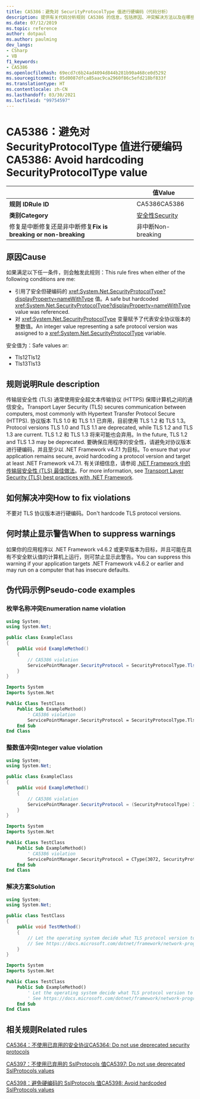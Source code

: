 ```yaml
---
title: CA5386：避免对 SecurityProtocolType 值进行硬编码（代码分析）
description: 提供有关代码分析规则 CA5386 的信息，包括原因、冲突解决方法以及在哪些情况下可禁止显示此规则的警告。
ms.date: 07/12/2019
ms.topic: reference
author: dotpaul
ms.author: paulming
dev_langs:
- CSharp
- VB
f1_keywords:
- CA5386
ms.openlocfilehash: 69ecd7c6b24ad4094d844b281b90a468ce0d5292
ms.sourcegitcommit: 05d0087dfca85aac9ca2960f86c5efd218bf833f
ms.translationtype: HT
ms.contentlocale: zh-CN
ms.lasthandoff: 03/30/2021
ms.locfileid: "99754597"
---
```

# <a name="ca5386-avoid-hardcoding-securityprotocoltype-value"></a><span data-ttu-id="fc7d9-103">CA5386：避免对 SecurityProtocolType 值进行硬编码</span><span class="sxs-lookup"><span data-stu-id="fc7d9-103">CA5386: Avoid hardcoding SecurityProtocolType value</span></span>

| | <span data-ttu-id="fc7d9-104">值</span><span class="sxs-lookup"><span data-stu-id="fc7d9-104">Value</span></span> |
|-|-|
| <span data-ttu-id="fc7d9-105">**规则 ID**</span><span class="sxs-lookup"><span data-stu-id="fc7d9-105">**Rule ID**</span></span> |<span data-ttu-id="fc7d9-106">CA5386</span><span class="sxs-lookup"><span data-stu-id="fc7d9-106">CA5386</span></span>|
| <span data-ttu-id="fc7d9-107">**类别**</span><span class="sxs-lookup"><span data-stu-id="fc7d9-107">**Category**</span></span> |[<span data-ttu-id="fc7d9-108">安全性</span><span class="sxs-lookup"><span data-stu-id="fc7d9-108">Security</span></span>](security-warnings.md)|
| <span data-ttu-id="fc7d9-109">修复是中断修复还是非中断修复</span><span class="sxs-lookup"><span data-stu-id="fc7d9-109">**Fix is breaking or non-breaking**</span></span> |<span data-ttu-id="fc7d9-110">非中断</span><span class="sxs-lookup"><span data-stu-id="fc7d9-110">Non-breaking</span></span>|

## <a name="cause"></a><span data-ttu-id="fc7d9-111">原因</span><span class="sxs-lookup"><span data-stu-id="fc7d9-111">Cause</span></span>

<span data-ttu-id="fc7d9-112">如果满足以下任一条件，则会触发此规则：</span><span class="sxs-lookup"><span data-stu-id="fc7d9-112">This rule fires when either of the following conditions are me:</span></span>

- <span data-ttu-id="fc7d9-113">引用了安全但硬编码的 <xref:System.Net.SecurityProtocolType?displayProperty=nameWithType> 值。</span><span class="sxs-lookup"><span data-stu-id="fc7d9-113">A safe but hardcoded <xref:System.Net.SecurityProtocolType?displayProperty=nameWithType> value was referenced.</span></span>
- <span data-ttu-id="fc7d9-114">对 <xref:System.Net.SecurityProtocolType> 变量赋予了代表安全协议版本的整数值。</span><span class="sxs-lookup"><span data-stu-id="fc7d9-114">An integer value representing a safe protocol version was assigned to a <xref:System.Net.SecurityProtocolType> variable.</span></span>

<span data-ttu-id="fc7d9-115">安全值为：</span><span class="sxs-lookup"><span data-stu-id="fc7d9-115">Safe values ar:</span></span>

- <span data-ttu-id="fc7d9-116">Tls12</span><span class="sxs-lookup"><span data-stu-id="fc7d9-116">Tls12</span></span>
- <span data-ttu-id="fc7d9-117">Tls13</span><span class="sxs-lookup"><span data-stu-id="fc7d9-117">Tls13</span></span>

## <a name="rule-description"></a><span data-ttu-id="fc7d9-118">规则说明</span><span class="sxs-lookup"><span data-stu-id="fc7d9-118">Rule description</span></span>

<span data-ttu-id="fc7d9-119">传输层安全性 (TLS) 通常使用安全超文本传输协议 (HTTPS) 保障计算机之间的通信安全。</span><span class="sxs-lookup"><span data-stu-id="fc7d9-119">Transport Layer Security (TLS) secures communication between computers, most commonly with Hypertext Transfer Protocol Secure (HTTPS).</span></span> <span data-ttu-id="fc7d9-120">协议版本 TLS 1.0 和 TLS 1.1 已弃用，目前使用 TLS 1.2 和 TLS 1.3。</span><span class="sxs-lookup"><span data-stu-id="fc7d9-120">Protocol versions TLS 1.0 and TLS 1.1 are deprecated, while TLS 1.2 and TLS 1.3 are current.</span></span> <span data-ttu-id="fc7d9-121">TLS 1.2 和 TLS 1.3 将来可能也会弃用。</span><span class="sxs-lookup"><span data-stu-id="fc7d9-121">In the future, TLS 1.2 and TLS 1.3 may be deprecated.</span></span> <span data-ttu-id="fc7d9-122">要确保应用程序的安全性，请避免对协议版本进行硬编码，并且至少以 .NET Framework v4.7.1 为目标。</span><span class="sxs-lookup"><span data-stu-id="fc7d9-122">To ensure that your application remains secure, avoid hardcoding a protocol version and target at least .NET Framework v4.7.1.</span></span> <span data-ttu-id="fc7d9-123">有关详细信息，请参阅 [.NET Framework 中的传输层安全性 (TLS) 最佳做法](../../../framework/network-programming/tls.md)。</span><span class="sxs-lookup"><span data-stu-id="fc7d9-123">For more information, see [Transport Layer Security (TLS) best practices with .NET Framework](../../../framework/network-programming/tls.md).</span></span>

## <a name="how-to-fix-violations"></a><span data-ttu-id="fc7d9-124">如何解决冲突</span><span class="sxs-lookup"><span data-stu-id="fc7d9-124">How to fix violations</span></span>

<span data-ttu-id="fc7d9-125">不要对 TLS 协议版本进行硬编码。</span><span class="sxs-lookup"><span data-stu-id="fc7d9-125">Don't hardcode TLS protocol versions.</span></span>

## <a name="when-to-suppress-warnings"></a><span data-ttu-id="fc7d9-126">何时禁止显示警告</span><span class="sxs-lookup"><span data-stu-id="fc7d9-126">When to suppress warnings</span></span>

<span data-ttu-id="fc7d9-127">如果你的应用程序以 .NET Framework v4.6.2 或更早版本为目标，并且可能在具有不安全默认值的计算机上运行，则可禁止显示此警告。</span><span class="sxs-lookup"><span data-stu-id="fc7d9-127">You can suppress this warning if your application targets .NET Framework v4.6.2 or earlier and may run on a computer that has insecure defaults.</span></span>

## <a name="pseudo-code-examples"></a><span data-ttu-id="fc7d9-128">伪代码示例</span><span class="sxs-lookup"><span data-stu-id="fc7d9-128">Pseudo-code examples</span></span>

### <a name="enumeration-name-violation"></a><span data-ttu-id="fc7d9-129">枚举名称冲突</span><span class="sxs-lookup"><span data-stu-id="fc7d9-129">Enumeration name violation</span></span>

```csharp
using System;
using System.Net;

public class ExampleClass
{
    public void ExampleMethod()
    {
        // CA5386 violation
        ServicePointManager.SecurityProtocol = SecurityProtocolType.Tls12;
    }
}
```

```vb
Imports System
Imports System.Net

Public Class TestClass
    Public Sub ExampleMethod()
        ' CA5386 violation
        ServicePointManager.SecurityProtocol = SecurityProtocolType.Tls12
    End Sub
End Class
```

### <a name="integer-value-violation"></a><span data-ttu-id="fc7d9-130">整数值冲突</span><span class="sxs-lookup"><span data-stu-id="fc7d9-130">Integer value violation</span></span>

```csharp
using System;
using System.Net;

public class ExampleClass
{
    public void ExampleMethod()
    {
        // CA5386 violation
        ServicePointManager.SecurityProtocol = (SecurityProtocolType) 3072;    // TLS 1.2
    }
}
```

```vb
Imports System
Imports System.Net

Public Class TestClass
    Public Sub ExampleMethod()
        ' CA5386 violation
        ServicePointManager.SecurityProtocol = CType(3072, SecurityProtocolType)   ' TLS 1.2
    End Sub
End Class
```

### <a name="solution"></a><span data-ttu-id="fc7d9-131">解决方案</span><span class="sxs-lookup"><span data-stu-id="fc7d9-131">Solution</span></span>

```csharp
using System;
using System.Net;

public class TestClass
{
    public void TestMethod()
    {
        // Let the operating system decide what TLS protocol version to use.
        // See https://docs.microsoft.com/dotnet/framework/network-programming/tls
    }
}
```

```vb
Imports System
Imports System.Net

Public Class TestClass
    Public Sub ExampleMethod()
        ' Let the operating system decide what TLS protocol version to use.
        ' See https://docs.microsoft.com/dotnet/framework/network-programming/tls
    End Sub
End Class
```

## <a name="related-rules"></a><span data-ttu-id="fc7d9-132">相关规则</span><span class="sxs-lookup"><span data-stu-id="fc7d9-132">Related rules</span></span>

[<span data-ttu-id="fc7d9-133">CA5364：不使用已弃用的安全协议</span><span class="sxs-lookup"><span data-stu-id="fc7d9-133">CA5364: Do not use deprecated security protocols</span></span>](ca5364.md)

[<span data-ttu-id="fc7d9-134">CA5397：不使用已弃用的 SslProtocols 值</span><span class="sxs-lookup"><span data-stu-id="fc7d9-134">CA5397: Do not use deprecated SslProtocols values</span></span>](ca5397.md)

[<span data-ttu-id="fc7d9-135">CA5398：避免硬编码的 SslProtocols 值</span><span class="sxs-lookup"><span data-stu-id="fc7d9-135">CA5398: Avoid hardcoded SslProtocols values</span></span>](ca5398.md)
